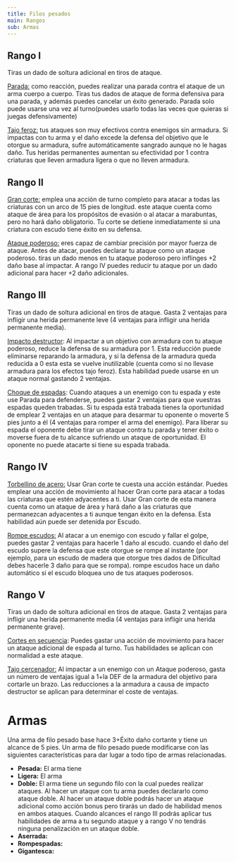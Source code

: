 ```yaml
---
title: Filos pesados
main: Rangos
sub: Armas
---
```


## Rango I

Tiras un dado de soltura adicional en tiros de ataque.

<u>Parada:</u> como reacción, puedes realizar una parada contra el ataque de un arma cuerpo a cuerpo. Tiras tus dados de ataque de forma defensiva para una parada, y además puedes cancelar un éxito generado. Parada solo puede usarse una vez al turno(puedes usarlo todas las veces que quieras si juegas defensivamente)

<u>Tajo feroz:</u> tus ataques son muy efectivos contra enemigos sin armadura. Si impactas con tu arma y el daño excede la defensa del objetivo que le otorgue su armadura, sufre automáticamente sangrado aunque no le hagas daño. Tus heridas permanentes aumentan su efectividad por 1 contra criaturas que lleven armadura ligera o que no lleven armadura.

## Rango II

<u>Gran corte:</u> emplea una acción de turno completo para atacar a todas las criaturas con un arco de 15 pies de longitud. este ataque cuenta como ataque de área para los propósitos de evasión o al atacar a marabuntas, pero no hará daño obligatorio. Tu corte se detiene inmediatamente si una criatura con escudo tiene éxito en su defensa.

<u>Ataque poderoso:</u> eres capaz de cambiar precisión por mayor fuerza de ataque. Antes de atacar, puedes declarar tu ataque como un ataque poderoso. tiras un dado menos en tu ataque poderoso pero inflinges +2 daño base al impactar. A rango IV puedes reducir tu ataque por un dado adicional para hacer +2 daño adicionales.

## Rango III

Tiras un dado de soltura adicional en tiros de ataque. Gasta 2 ventajas para infligir una herida permanente leve (4 ventajas para infligir una herida permanente media). 

<u>Impacto destructor</u>: Al impactar a un objetivo con armadura con tu ataque poderoso, reduce la defensa de su armadura por 1. Esta reducción puede eliminarse reparando la armadura, y si la defensa de la armadura queda reducida a 0 esta esta se vuelve inutilizable (cuenta como si no llevase armadura para los efectos tajo feroz). Esta habilidad puede usarse en un ataque normal gastando 2 ventajas.

<u>Choque de espadas</u>: Cuando ataques a un enemigo con tu espada y este use Parada para defenderse, puedes gastar 2 ventajas para que vuestras espadas queden trabadas. Si tu espada está trabada tienes la oportunidad de emplear 2 ventajas en un ataque para desarmar tu oponente o moverte 5 pies junto a él (4 ventajas para romper el arma del enemigo). Para liberar su espada el oponente debe tirar un ataque contra tu parada y tener éxito o moverse fuera de tu alcance sufriendo un ataque de oportunidad. El oponente no puede atacarte si tiene su espada trabada.

## Rango IV

<u>Torbellino de acero:</u> Usar Gran corte te cuesta una acción estándar. Puedes emplear una acción de movimiento al hacer Gran corte para atacar a todas las criaturas que estén adyacentes a ti. Usar Gran corte de esta manera cuenta como un ataque de área y hará daño a las criaturas que permanezcan adyacentes a ti aunque tengan éxito en la defensa. Esta habilidad aún puede ser detenida por Escudo.

<u>Rompe escudos:</u> Al atacar a un enemigo con escudo y fallar el golpe, puedes gastar 2 ventajas para hacerle 1 daño al escudo. cuando el daño del escudo supere la defensa que este otorgue se rompe al instante (por ejemplo, para un escudo de madera que otorgue tres dados de Dificultad debes hacerle 3 daño para que se rompa). rompe escudos hace un daño automático si el escudo bloquea uno de tus ataques poderosos.

## Rango V

Tiras un dado de soltura adicional en tiros de ataque. Gasta 2 ventajas para infligir una herida permanente media (4 ventajas para infligir una herida permanente grave).

<u>Cortes en secuencia</u>: Puedes gastar una acción de movimiento para hacer un ataque adicional de espada al turno. Tus habilidades se aplican con normalidad a este ataque.

<u>Tajo cercenador:</u> Al impactar a un enemigo con un Ataque poderoso, gasta un número de ventajas igual a 1+la DEF de la armadura del objetivo para cortarle un brazo. Las reducciones a la armadura a causa de impacto destructor se aplican para determinar el coste de ventajas.

# Armas

Una arma de filo pesado base hace 3+Éxito daño cortante y tiene un alcance de 5 pies. Un arma de filo pesado puede modificarse con las siguientes características para dar lugar a todo tipo de armas relacionadas.

- **Pesada:** El arma tiene 
- **Ligera:** El arma
- **Doble:** El arma tiene un segundo filo con la cual puedes realizar ataques. Al hacer un ataque con tu arma puedes declararlo como ataque doble. Al hacer un ataque doble podrás hacer un ataque adicional como acción bonus pero tirarás un dado de habilidad menos en ambos ataques. Cuando alcances el rango III podrás aplicar tus habilidades de arma a tu segundo ataque y a rango V no tendrás ninguna penalización en un ataque doble.
- **Aserrada:**
- **Rompespadas:**
- **Gigantesca:**



